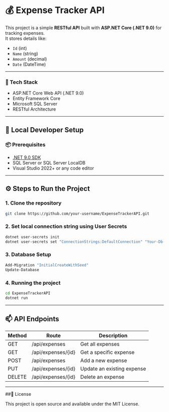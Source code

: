 # 💰 Expense Tracker API

This project is a simple **RESTful API** built with **ASP.NET Core (.NET 9.0)** for tracking expenses.  
It stores details like:

- `Id` (int)  
- `Name` (string)  
- `Amount` (decimal)  
- `Date` (DateTime)

---

### 🚀 Tech Stack

- ASP.NET Core Web API (.NET 9.0)
- Entity Framework Core
- Microsoft SQL Server
- RESTful Architecture

---

## 🔐 Local Developer Setup

### 📦 Prerequisites

- [.NET 9.0 SDK](https://dotnet.microsoft.com/en-us/download)
- SQL Server or SQL Server LocalDB
- Visual Studio 2022+ or any code editor

---

## ⚙️ Steps to Run the Project

### 1. **Clone the repository**

```bash
git clone https://github.com/your-username/ExpenseTrackerAPI.git
```

### 2. **Set local connection string using User Secrets**

```bash
dotnet user-secrets init
dotnet user-secrets set "ConnectionStrings:DefaultConnection" "Your-Db-Connection-String"
```

### 3. **Database Setup**

```powershell
Add-Migration "InitialCreateWithSeed"
Update-Database
```

### 4. **Running the project**

```cmd
cd ExpenseTrackerAPI
dotnet run
```
---
## 📫 API Endpoints

| Method | Route | Description |
|-----|-----|-----|
| GET	| /api/expenses | Get all expenses |
| GET | /api/expenses/{id} | Get a specific expense |
| POST | /api/expenses | Add a new expense |
| PUT | /api/expenses/{id} | Update an existing expense |
| DELETE | /api/expenses/{id} | Delete an expense |


---

##📄 License

This project is open source and available under the MIT License.
